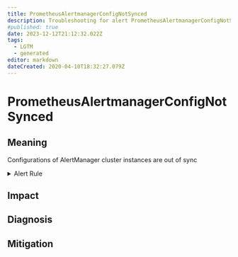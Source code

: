 ```yaml
---
title: PrometheusAlertmanagerConfigNotSynced
description: Troubleshooting for alert PrometheusAlertmanagerConfigNotSynced
#published: true
date: 2023-12-12T21:12:32.022Z
tags: 
  - LGTM
  - generated
editor: markdown
dateCreated: 2020-04-10T18:32:27.079Z
---
```


# PrometheusAlertmanagerConfigNotSynced

## Meaning
[//]: # "Short paragraph that explains what the alert means"
Configurations of AlertManager cluster instances are out of sync

<details>
  <summary>Alert Rule</summary>

{{% rule "prometheus-self-monitoring/prometheus-self-monitoring-internal.yml" "PrometheusAlertmanagerConfigNotSynced" %}}

<!-- Rule when generated

```yaml
alert: PrometheusAlertmanagerConfigNotSynced
expr: count(count_values("config_hash", alertmanager_config_hash)) > 1
for: 0m
labels:
    severity: warning
annotations:
    summary: Prometheus AlertManager config not synced (instance {{ $labels.instance }})
    description: |-
        Configurations of AlertManager cluster instances are out of sync
          VALUE = {{ $value }}
          LABELS = {{ $labels }}
    runbook: https://github.com/srerun/prometheus-alerts/blob/main/content/runbooks/prometheus-self-monitoring-internal/PrometheusAlertmanagerConfigNotSynced.md

```

-->

</details>


## Impact
[//]: # "What could / will happen if the alert is not addressed"



## Diagnosis
[//]: # "Steps to take to identify the cause of the problem"



## Mitigation
[//]: # "The steps necessary to resolve the alert"

